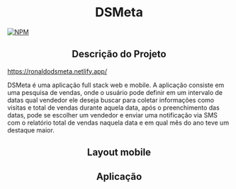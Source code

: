 <h1 align="center">
DSMeta
</h1>

[![NPM](https://img.shields.io/npm/l/react)](https://github.com/RonaldoCesar28/DSMeta/blob/main/LICENSE)

<h2 align="center">
Descrição do Projeto
</h2>

https://ronaldodsmeta.netlify.app/

DSMeta é uma aplicação full stack web e mobile.
A aplicação consiste em uma pesquisa de vendas, onde o usuário pode definir em um intervalo de datas qual vendedor ele deseja buscar para coletar informações como visitas e total de vendas durante aquela data, após o preenchimento das datas, pode se escolher um vendedor e enviar uma notificação via SMS com o relatório total de vendas naquela data e em qual mês do ano teve um destaque maior.

<h2 align="center">
Layout mobile
</h2>



<h2 align="center">
Aplicação
</h2>
